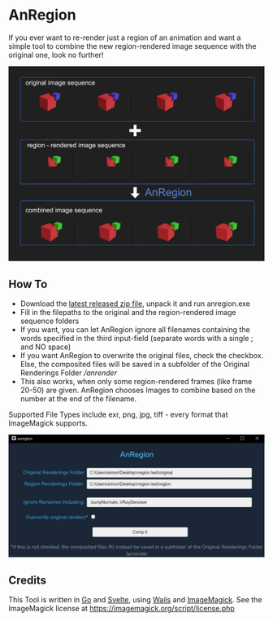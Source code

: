 # AnRegion

If you ever want to re-render just a region of an animation and want a simple tool to combine the new region-rendered image sequence with the original one, look no further!

![anregion](./anregion.png)

## How To

- Download the [latest released zip file](https://github.com/SimonStorlSchulke/AnRegion/releases/latest), unpack it and run anregion.exe
- Fill in the filepaths to the original and the region-rendered image sequence folders
- If you want, you can let AnRegion ignore all filenames containing the words specified in the third input-field (separate words with a single ; and NO space)
- If you want AnRegion to overwrite the original files, check the checkbox. Else, the composited files will be saved in a subfolder of the Original Renderings Folder */anrender*
- This also works, when only some region-rendered frames (like frame 20-50) are given. AnRegion chooses Images to combine based on the number at the end of the filename.

Supported File Types include exr, png, jpg, tiff - every format that ImageMagick supports.

![anregion](./anregion_sh.jpg)

## Credits

This Tool is written in [Go](https://go.dev) and [Svelte](https://svelte.dev), using [Wails](https://wails.io) and [ImageMagick](https://imagemagick.org). See the ImageMagick license at https://imagemagick.org/script/license.php
